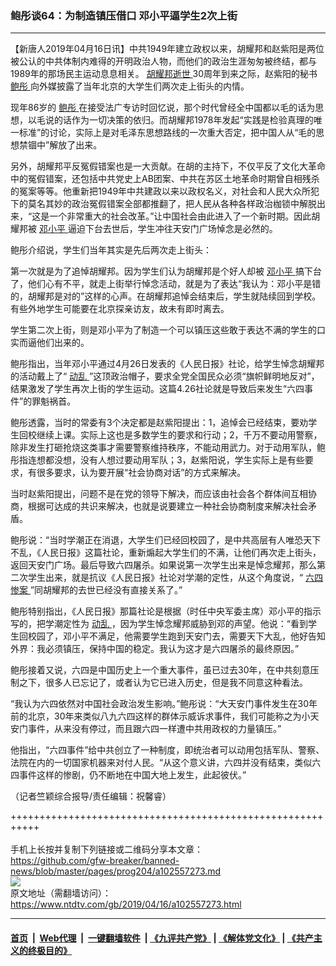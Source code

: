 ### 鲍彤谈64：为制造镇压借口 邓小平逼学生2次上街
------------------------

<div class="post_content" itemprop="articleBody">
 <p>
  【新唐人2019年04月16日讯】中共1949年建立政权以来，胡耀邦和赵紫阳是两位被公认的中共体制内难得的开明政治人物，而他们的政治生涯匆匆被终结，都与1989年的那场民主运动息息相关。
  <a href="https://www.ntdtv.com/gb/胡耀邦逝世.htm">
   胡耀邦逝世
  </a>
  30周年到来之际，赵紫阳的秘书
  <a href="https://www.ntdtv.com/gb/鲍彤.htm">
   鲍彤
  </a>
  向外媒披露了当年北京的大学生们两次走上街头的内情。
 </p>
 <p>
  现年86岁的
  <a href="https://www.ntdtv.com/gb/鲍彤.htm">
   鲍彤
  </a>
  在接受法广专访时回忆说，那个时代曾经全中国都以毛的话为思想，以毛说的话作为一切决策的依归。而胡耀邦1978年发起“实践是检验真理的唯一标准”的讨论，实际上是对毛泽东思想路线的一次重大否定，把中国人从“毛的思想禁锢中”解放了出来。
 </p>
 <p>
  另外，胡耀邦平反冤假错案也是一大贡献。在胡的主持下，不仅平反了文化大革命中的冤假错案，还包括中共党史上AB团案、中共在苏区土地革命时期曾自相残杀的冤案等等。他重新把1949年中共建政以来以政权名义，对社会和人民大众所犯下的莫名其妙的政治冤假错案全部都推翻了，把人民从各种各样政治枷锁中解脱出来，“这是一个非常重大的社会改革。”让中国社会由此进入了一个新时期。因此胡耀邦被
  <a href="https://www.ntdtv.com/gb/邓小平.htm">
   邓小平
  </a>
  逼迫下台去世后，学生冲往天安门广场悼念是必然的。
 </p>
 <p>
  鲍彤介绍说，学生们当年其实是先后两次走上街头：
 </p>
 <p>
  第一次就是为了追悼胡耀邦。因为学生们认为胡耀邦是个好人却被
  <a href="https://www.ntdtv.com/gb/邓小平.htm">
   邓小平
  </a>
  搞下台了，他们心有不平，就走上街举行悼念活动，就是为了表达“我认为：邓小平是错的，胡耀邦是对的”这样的心声。在胡耀邦追悼会结束后，学生就陆续回到学校。有些外地学生可能要在北京探亲访友，故未有即时离去。
 </p>
 <p>
  学生第二次上街，则是邓小平为了制造一个可以镇压这些敢于表达不满的学生的口实而逼他们出来的。
 </p>
 <p>
  鲍彤指出，当年邓小平通过4月26日发表的《人民日报》社论，给学生悼念胡耀邦的活动戴上了“
  <a href="https://www.ntdtv.com/gb/动乱.htm">
   动乱
  </a>
  ”这顶政治帽子，要求全党全国民众必须“旗帜鲜明地反对”，结果激发了学生再次上街的学生运动。这篇4.26社论就是导致后来发生“六四事件”的罪魁祸首。
 </p>
 <p>
  鲍彤透露，当时的常委有3个决定都是赵紫阳提出：1，追悼会已经结束，要劝学生回校继续上课。实际上这也是多数学生的要求和行动；2，千万不要动用警察，除非发生打砸抢烧这类事才需要警察维持秩序，不能动用武力。对于动用军队，鲍彤指连想都没想，没有人想过要动用军队；3，赵紫阳说，学生实际上是有些要求，有很多要求，认为要开展“社会协商对话”的方式来解决。
 </p>
 <p>
  当时赵紫阳提出，问题不是在党的领导下解决，而应该由社会各个群体间互相协商，根据可达成的共识来解决，也就是说要建立一种社会协商制度来解决社会矛盾。
 </p>
 <p>
  鲍彤说：“当时学潮正在消退，大学生们已经回校园了，是中共高层有人唯恐天下不乱，《人民日报》这篇社论，重新煽起大学生们的不满，让他们再次走上街头，返回天安门广场。最后导致六四屠杀。如果说第一次学生出来是悼念耀邦，那么第二次学生出来，就是抗议《人民日报》社论对学潮的定性，从这个角度说，“
  <a href="https://www.ntdtv.com/gb/六四惨案.htm">
   六四惨案
  </a>
  ”同胡耀邦的去世已经没有直接关系了。”
 </p>
 <p>
  鲍彤特别指出，《人民日报》那篇社论是根据（时任中央军委主席）邓小平的指示写的，把学潮定性为
  <a href="https://www.ntdtv.com/gb/动乱.htm">
   动乱
  </a>
  ，因为学生悼念耀邦威胁到邓的声望。他说：“看到学生回校园了，邓小平不满足，他需要学生跑到天安门去，需要天下大乱，他好告知外界：我必须镇压，保持中国的稳定。我认为这才是六四屠杀的最终原因。”
 </p>
 <p>
  鲍彤接着又说，六四是中国历史上一个重大事件，虽已过去30年，在中共刻意压制之下，很多人已忘记了，或者认为它已进入历史，但是我不同意这种看法。
 </p>
 <p>
  “我认为六四依然对中国社会政治发生影响。”鲍彤说：“大天安门事件发生在30年前的北京，30年来类似八九六四这样的群体示威诉求事件，我们可能称之为小天安门事件，从来没有停过，而且跟六四一样遭中共用政权的力量镇压。”
 </p>
 <p>
  他指出，“六四事件”给中共创立了一种制度，即统治者可以动用包括军队、警察、法院在内的一切国家机器来对付人民。“从这个意义讲，六四并没有结束，类似六四事件这样的惨剧，仍不断地在中国大地上发生，此起彼伏。”
 </p>
 <p>
  （记者竺颖综合报导/责任编辑：祝馨睿）
 </p>
 <div class="single_ad">
 </div>
</div>

+++++++++++++++++++++++++++++++++++++++++++++++++++++++++++<br/><br/>
手机上长按并复制下列链接或二维码分享本文章：<br/>
https://github.com/gfw-breaker/banned-news/blob/master/pages/prog204/a102557273.md <br/>
<a href='https://github.com/gfw-breaker/banned-news/blob/master/pages/prog204/a102557273.md'><img src='https://github.com/gfw-breaker/banned-news/blob/master/pages/prog204/a102557273.md.png'/></a> <br/>
原文地址（需翻墙访问）：https://www.ntdtv.com/gb/2019/04/16/a102557273.html


------------------------
#### [首页](https://github.com/gfw-breaker/banned-news/blob/master/README.md) &nbsp;|&nbsp; [Web代理](https://github.com/labour-camp/helloworld) &nbsp;|&nbsp; [一键翻墙软件](https://github.com/gfw-breaker/nogfw/blob/master/README.md) &nbsp;| [《九评共产党》](https://github.com/gfw-breaker/9ping.md/blob/master/README.md#九评之一评共产党是什么) | [《解体党文化》](https://github.com/gfw-breaker/jtdwh.md/blob/master/README.md) | [《共产主义的终极目的》](https://github.com/gfw-breaker/gczydzjmd.md/blob/master/README.md)

